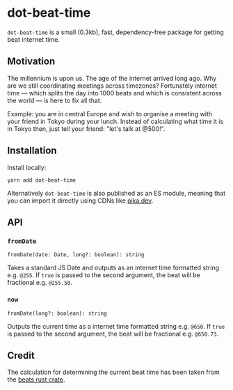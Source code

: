 # dot-beat-time

`dot-beat-time` is a small (0.3kb), fast, dependency-free package for getting beat internet time.

## Motivation

The millennium is upon us. The age of the internet arrived long ago. Why are we still coordinating meetings across timezones? Fortunately internet time — which splits the day into 1000 beats and which is consistent across the world — is here to fix all that.

Example: you are in central Europe and wish to organise a meeting with your friend in Tokyo during your lunch. Instead of calculating what time it is in Tokyo then, just tell your friend: "let's talk at @500!".

## Installation

Install locally:

`yarn add dot-beat-time`

Alternatively `dot-beat-time` is also published as an ES module, meaning that you can import it directly using CDNs like [pika.dev](https://www.pika.dev/packages/dot-beat-time).

## API

### `fromDate`

`fromDate(date: Date, long?: boolean): string`

Takes a standard JS Date and outputs as an internet time formatted string e.g. `@255`.
If `true` is passed to the second argument, the beat will be fractional e.g. `@255.50`.

### `now`

`fromDate(long?: boolean): string`

Outputs the current time as a internet time formatted string e.g. `@650`.
If `true` is passed to the second argument, the beat will be fractional e.g. `@650.73`.

## Credit

The calculation for determining the current beat time has been taken from the [beats rust crate](https://docs.rs/beats).
